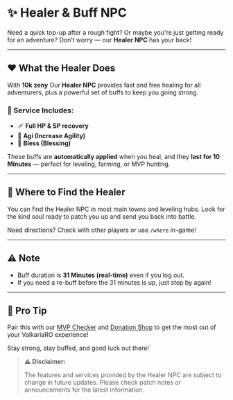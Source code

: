 # ✨ Healer & Buff NPC

Need a quick top-up after a rough fight? Or maybe you're just getting ready for an adventure? Don’t worry — our **Healer NPC** has your back!

---

## ❤️ What the Healer Does

With **10k zeny** Our **Healer NPC** provides fast and free healing for all adventurers, plus a powerful set of buffs to keep you going strong.

### 💬 Service Includes:

- 🩹 **Full HP & SP recovery**
- 💨 **Agi (Increase Agility)**
- 🙏 **Bless (Blessing)**

These buffs are **automatically applied** when you heal, and they **last for 10 Minutes** — perfect for leveling, farming, or MVP hunting.

---

## 📍 Where to Find the Healer

You can find the Healer NPC in most main towns and leveling hubs. Look for the kind soul ready to patch you up and send you back into battle.

Need directions? Check with other players or use `/where` in-game!

---

## ⚠️ Note

- Buff duration is **31 Minutes (real-time)** even if you log out.
- If you need a re-buff before the 31 minutes is up, just stop by again!

---

## 💬 Pro Tip

Pair this with our [MVP Checker](mvp-checker.md) and [Donation Shop](supportus.md) to get the most out of your ValkariaRO experience!

Stay strong, stay buffed, and good luck out there!

> **⚠️ Disclaimer:**  
>
> The features and services provided by the Healer NPC are subject to change in future updates. Please check patch notes or announcements for the latest information.
